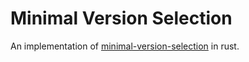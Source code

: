 # Minimal Version Selection

An implementation of [minimal-version-selection](https://research.swtch.com/vgo-mvs) in rust.
